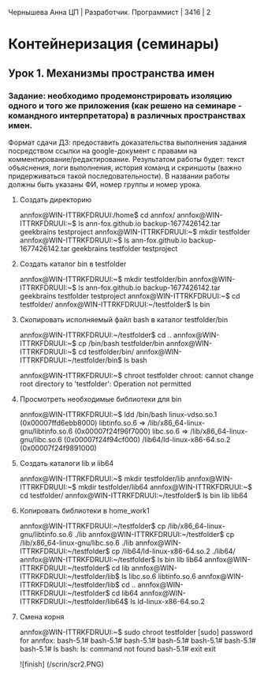 
Чернышева Анна 
ЦП | Разработчик. Программист | 3416 | 2

# Контейнеризация (семинары)
## Урок 1. Механизмы пространства имен
### Задание: необходимо продемонстрировать изоляцию одного и того же приложения (как решено на семинаре - командного интерпретатора) в различных пространствах имен.

Формат сдачи ДЗ: предоставить доказательства выполнения задания посредством ссылки на google-документ с правами на комментирование/редактирование.
Результатом работы будет: текст объяснения, логи выполнения, история команд и скриншоты (важно придерживаться такой последовательности).
В названии работы должны быть указаны ФИ, номер группы и номер урока.


1. Создать директорию

    annfox@WIN-ITTRKFDRUUI:/home$ cd annfox/
    annfox@WIN-ITTRKFDRUUI:~$ ls
    ann-fox.github.io  backup-1677426142.tar  geekbrains  testproject
    annfox@WIN-ITTRKFDRUUI:~$ mkdir testfolder
    annfox@WIN-ITTRKFDRUUI:~$ ls
    ann-fox.github.io  backup-1677426142.tar  geekbrains  testfolder  testproject


2. Создать каталог bin в testfolder

    annfox@WIN-ITTRKFDRUUI:~$ mkdir testfolder/bin
    annfox@WIN-ITTRKFDRUUI:~$ ls
    ann-fox.github.io  backup-1677426142.tar  geekbrains  testfolder  testproject
    annfox@WIN-ITTRKFDRUUI:~$ cd testfolder/
    annfox@WIN-ITTRKFDRUUI:~/testfolder$ ls
    bin


3. Скопировать исполняемый файл bash в каталог testfolder/bin

    annfox@WIN-ITTRKFDRUUI:~/testfolder$ cd ..
    annfox@WIN-ITTRKFDRUUI:~$ cp /bin/bash testfolder/bin
    annfox@WIN-ITTRKFDRUUI:~$ cd testfolder/bin/
    annfox@WIN-ITTRKFDRUUI:~/testfolder/bin$ ls
    bash


    annfox@WIN-ITTRKFDRUUI:~$ chroot testfolder
    chroot: cannot change root directory to 'testfolder': Operation not permitted


4. Просмотреть необходимые библиотеки для bin

    annfox@WIN-ITTRKFDRUUI:~$ ldd /bin/bash
        linux-vdso.so.1 (0x00007ffd6ebb8000)
        libtinfo.so.6 => /lib/x86_64-linux-gnu/libtinfo.so.6 (0x00007f24f96f7000)
        libc.so.6 => /lib/x86_64-linux-gnu/libc.so.6 (0x00007f24f94cf000)
        /lib64/ld-linux-x86-64.so.2 (0x00007f24f9891000)


5. Создать каталоги lib и lib64

    annfox@WIN-ITTRKFDRUUI:~$ mkdir testfolder/lib
    annfox@WIN-ITTRKFDRUUI:~$ mkdir testfolder/lib64
    annfox@WIN-ITTRKFDRUUI:~$ cd testfolder/
    annfox@WIN-ITTRKFDRUUI:~/testfolder$ ls
    bin  lib  lib64


6. Копировать библиотеки в home_work1

    annfox@WIN-ITTRKFDRUUI:~/testfolder$ cp /lib/x86_64-linux-gnu/libtinfo.so.6 ./lib
    annfox@WIN-ITTRKFDRUUI:~/testfolder$ cp /lib/x86_64-linux-gnu/libc.so.6 ./lib
    annfox@WIN-ITTRKFDRUUI:~/testfolder$ cp /lib64/ld-linux-x86-64.so.2 ./lib64/
    annfox@WIN-ITTRKFDRUUI:~/testfolder$ ls
    bin  lib  lib64
    annfox@WIN-ITTRKFDRUUI:~/testfolder$ cd lib
    annfox@WIN-ITTRKFDRUUI:~/testfolder/lib$ ls
    libc.so.6  libtinfo.so.6
    annfox@WIN-ITTRKFDRUUI:~/testfolder/lib$ cd ..
    annfox@WIN-ITTRKFDRUUI:~/testfolder$ cd lib64
    annfox@WIN-ITTRKFDRUUI:~/testfolder/lib64$ ls
    ld-linux-x86-64.so.2


7. Смена корня

    annfox@WIN-ITTRKFDRUUI:~$ sudo chroot testfolder
    [sudo] password for annfox:
    bash-5.1#
    bash-5.1#
    bash-5.1#
    bash-5.1#
    bash-5.1#
    bash-5.1#
    bash-5.1# ls
    bash: ls: command not found
    bash-5.1# exit
    exit

    ![finish] (/scrin/scr2.PNG)